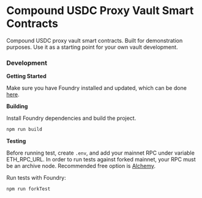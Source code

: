 # Compound USDC Proxy Vault Smart Contracts
Compound USDC proxy vault smart contracts. Built for demonstration purposes. Use it as a starting point for your own vault development.

### Development

**Getting Started**

Make sure you have Foundry installed and updated, which can be done [here](https://github.com/foundry-rs/foundry#installation).

**Building**

Install Foundry dependencies and build the project.

```bash
npm run build
```

**Testing**

Before running test, create `.env`, and add your mainnet RPC under variable ETH_RPC_URL.  In order to run tests against forked mainnet, your RPC must be an archive node. Recommended free option is [Alchemy](https://www.alchemy.com).

Run tests with Foundry:

```bash
npm run forkTest
```
